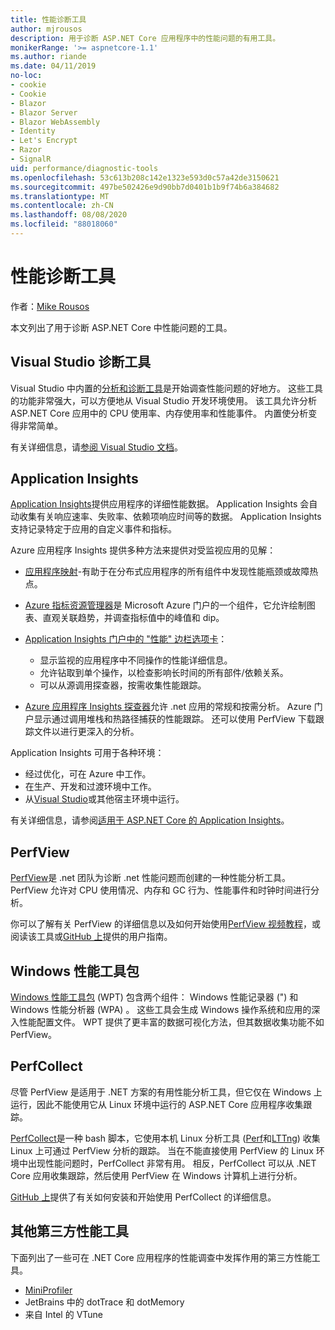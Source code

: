```yaml
---
title: 性能诊断工具
author: mjrousos
description: 用于诊断 ASP.NET Core 应用程序中的性能问题的有用工具。
monikerRange: '>= aspnetcore-1.1'
ms.author: riande
ms.date: 04/11/2019
no-loc:
- cookie
- Cookie
- Blazor
- Blazor Server
- Blazor WebAssembly
- Identity
- Let's Encrypt
- Razor
- SignalR
uid: performance/diagnostic-tools
ms.openlocfilehash: 53c613b208c142e1323e593d0c57a42de3150621
ms.sourcegitcommit: 497be502426e9d90bb7d0401b1b9f74b6a384682
ms.translationtype: MT
ms.contentlocale: zh-CN
ms.lasthandoff: 08/08/2020
ms.locfileid: "88018060"
---
```

# <a name="performance-diagnostic-tools"></a>性能诊断工具

作者：[Mike Rousos](https://github.com/mjrousos)

本文列出了用于诊断 ASP.NET Core 中性能问题的工具。

## <a name="visual-studio-diagnostic-tools"></a>Visual Studio 诊断工具

Visual Studio 中内置的[分析和诊断工具](/visualstudio/profiling)是开始调查性能问题的好地方。 这些工具的功能非常强大，可以方便地从 Visual Studio 开发环境使用。 该工具允许分析 ASP.NET Core 应用中的 CPU 使用率、内存使用率和性能事件。 内置使分析变得非常简单。

有关详细信息，请[参阅 Visual Studio 文档](/visualstudio/profiling/profiling-overview)。

## <a name="application-insights"></a>Application Insights

[Application Insights](/azure/application-insights/app-insights-overview)提供应用程序的详细性能数据。 Application Insights 会自动收集有关响应速率、失败率、依赖项响应时间等的数据。 Application Insights 支持记录特定于应用的自定义事件和指标。

Azure 应用程序 Insights 提供多种方法来提供对受监视应用的见解：

- [应用程序映射](/azure/application-insights/app-insights-app-map)-有助于在分布式应用程序的所有组件中发现性能瓶颈或故障热点。
- [Azure 指标资源管理器](/azure/azure-monitor/platform/metrics-getting-started)是 Microsoft Azure 门户的一个组件，它允许绘制图表、直观关联趋势，并调查指标值中的峰值和 dip。
- [Application Insights 门户中的 "性能" 边栏选项卡](/azure/application-insights/app-insights-tutorial-performance)：

  - 显示监视的应用程序中不同操作的性能详细信息。
  - 允许钻取到单个操作，以检查影响长时间的所有部件/依赖关系。
  - 可以从源调用探查器，按需收集性能跟踪。

- [Azure 应用程序 Insights 探查器](/azure/azure-monitor/app/profiler)允许 .net 应用的常规和按需分析。  Azure 门户显示通过调用堆栈和热路径捕获的性能跟踪。 还可以使用 PerfView 下载跟踪文件以进行更深入的分析。

Application Insights 可用于各种环境：

- 经过优化，可在 Azure 中工作。
- 在生产、开发和过渡环境中工作。
- 从[Visual Studio](/azure/application-insights/app-insights-visual-studio)或其他宿主环境中运行。

有关详细信息，请参阅[适用于 ASP.NET Core 的 Application Insights](/azure/application-insights/app-insights-asp-net-core)。

## <a name="perfview"></a>PerfView

[PerfView](https://github.com/Microsoft/perfview)是 .net 团队为诊断 .net 性能问题而创建的一种性能分析工具。 PerfView 允许对 CPU 使用情况、内存和 GC 行为、性能事件和时钟时间进行分析。

你可以了解有关 PerfView 的详细信息以及如何开始使用[PerfView 视频教程](https://channel9.msdn.com/Series/PerfView-Tutorial)，或阅读该工具或[GitHub 上](https://github.com/Microsoft/perfview)提供的用户指南。

## <a name="windows-performance-toolkit"></a>Windows 性能工具包

[Windows 性能工具包](/windows-hardware/test/wpt/) (WPT) 包含两个组件： Windows 性能记录器 (") 和 Windows 性能分析器 (WPA) 。 这些工具会生成 Windows 操作系统和应用的深入性能配置文件。 WPT 提供了更丰富的数据可视化方法，但其数据收集功能不如 PerfView。

## <a name="perfcollect"></a>PerfCollect

尽管 PerfView 是适用于 .NET 方案的有用性能分析工具，但它仅在 Windows 上运行，因此不能使用它从 Linux 环境中运行的 ASP.NET Core 应用程序收集跟踪。

[PerfCollect](https://github.com/dotnet/coreclr/blob/master/Documentation/project-docs/linux-performance-tracing.md)是一种 bash 脚本，它使用本机 Linux 分析工具 ([Perf](https://perf.wiki.kernel.org/index.php/Main_Page)和[LTTng](https://lttng.org/)) 收集 Linux 上可通过 PerfView 分析的跟踪。 当在不能直接使用 PerfView 的 Linux 环境中出现性能问题时，PerfCollect 非常有用。 相反，PerfCollect 可以从 .NET Core 应用收集跟踪，然后使用 PerfView 在 Windows 计算机上进行分析。

[GitHub 上](https://github.com/dotnet/coreclr/blob/master/Documentation/project-docs/linux-performance-tracing.md)提供了有关如何安装和开始使用 PerfCollect 的详细信息。

## <a name="other-third-party-performance-tools"></a>其他第三方性能工具

下面列出了一些可在 .NET Core 应用程序的性能调查中发挥作用的第三方性能工具。

- [MiniProfiler](https://miniprofiler.com/)
- JetBrains 中的 dotTrace 和 dotMemory
- 来自 Intel 的 VTune
